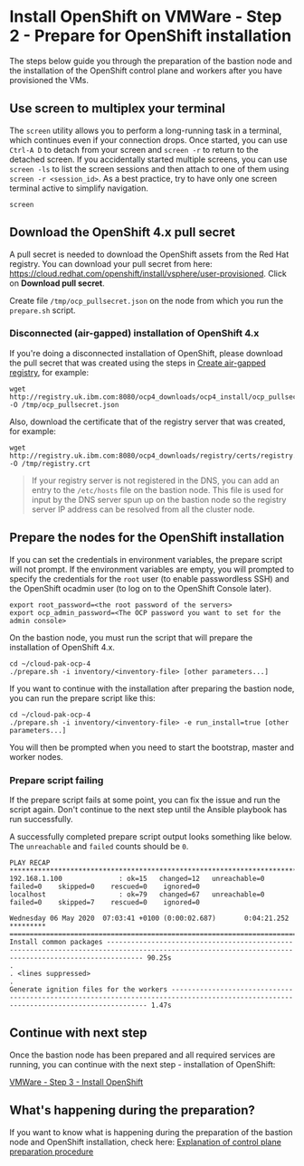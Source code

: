 # Install OpenShift on VMWare - Step 2 - Prepare for OpenShift installation
The steps below guide you through the preparation of the bastion node and the installation of the OpenShift control plane and workers after you have provisioned the VMs.

## Use screen to multiplex your terminal
The `screen` utility allows you to perform a long-running task in a terminal, which continues even if your connection drops. Once started, you can use `Ctrl-A D` to detach from your screen and `screen -r` to return to the detached screen. If you accidentally started multiple screens, you can use `screen -ls` to list the screen sessions and then attach to one of them using `screen -r <session_id>`. As a best practice, try to have only one screen terminal active to simplify navigation.
```
screen
```

## Download the OpenShift 4.x pull secret
A pull secret is needed to download the OpenShift assets from the Red Hat registry. You can download your pull secret from here: https://cloud.redhat.com/openshift/install/vsphere/user-provisioned. Click on **Download pull secret**.

Create file `/tmp/ocp_pullsecret.json` on the node from which you run the `prepare.sh` script.

### Disconnected (air-gapped) installation of OpenShift 4.x
If you're doing a disconnected installation of OpenShift, please download the pull secret that was created using the steps in [Create air-gapped registry](/doc/ocp-airgapped-create-registry.md), for example:
```
wget http://registry.uk.ibm.com:8080/ocp4_downloads/ocp4_install/ocp_pullsecret.json -O /tmp/ocp_pullsecret.json
```

Also, download the certificate that of the registry server that was created, for example:
```
wget http://registry.uk.ibm.com:8080/ocp4_downloads/registry/certs/registry.crt -O /tmp/registry.crt
```

> If your registry server is not registered in the DNS, you can add an entry to the `/etc/hosts` file on the bastion node. This file is used for input by the DNS server spun up on the bastion node so the registry server IP address can be resolved from all the cluster node.

## Prepare the nodes for the OpenShift installation
If you can set the credentials in environment variables, the prepare script will not prompt. If the environment variables are empty, you will prompted to specify the credentials for the `root` user (to enable passwordless SSH) and the OpenShift ocadmin user (to log on to the OpenShift Console later).
```
export root_password=<the root password of the servers>
export ocp_admin_password=<The OCP password you want to set for the admin console>
```

On the bastion node, you must run the script that will prepare the installation of OpenShift 4.x.
```
cd ~/cloud-pak-ocp-4
./prepare.sh -i inventory/<inventory-file> [other parameters...]
```

If you want to continue with the installation after preparing the bastion node, you can run the prepare script like this:
```
cd ~/cloud-pak-ocp-4
./prepare.sh -i inventory/<inventory-file> -e run_install=true [other parameters...]
```
You will then be prompted when you need to start the bootstrap, master and worker nodes.

### Prepare script failing
If the prepare script fails at some point, you can fix the issue and run the script again. Don't continue to the next step until the Ansible playbook has run successfully.

A successfully completed prepare script output looks something like below. The `unreachable` and `failed` counts should be `0`.
```
PLAY RECAP **************************************************************************************************************************************************************************
192.168.1.100              : ok=15   changed=12   unreachable=0    failed=0    skipped=0    rescued=0    ignored=0
localhost                  : ok=79   changed=67   unreachable=0    failed=0    skipped=7    rescued=0    ignored=0

Wednesday 06 May 2020  07:03:41 +0100 (0:00:02.687)       0:04:21.252 *********
===============================================================================
Install common packages ----------------------------------------------------------------------------------------------------------------------------------------------------- 90.25s
.
. <lines suppressed>
.
Generate ignition files for the workers -------------------------------------------------------------------------------------------------------------------------------------- 1.47s
```

## Continue with next step
Once the bastion node has been prepared and all required services are running, you can continue with the next step - installation of OpenShift:

[VMWare - Step 3 - Install OpenShift](/doc/vmware-step-3-install-openshift.md)

## What's happening during the preparation?
If you want to know what is happening during the preparation of the bastion node and OpenShift installation, check here: [Explanation of control plane preparation procedure](/doc/ocp-step-2-prepare-installation-explanation.md)
